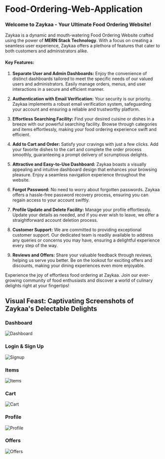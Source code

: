 # Food-Ordering-Web-Application

### Welcome to Zaykaa - Your Ultimate Food Ordering Website!

Zaykaa is a dynamic and mouth-watering Food Ordering Website crafted using the power of **MERN Stack Technology**. With a focus on creating a seamless user experience, Zaykaa offers a plethora of features that cater to both customers and administrators alike.

#### Key Features:

1. **Separate User and Admin Dashboards:** Enjoy the convenience of distinct dashboards tailored to meet the specific needs of our valued users and administrators. Easily manage orders, menus, and user interactions in a secure and efficient manner.

2. **Authentication with Email Verification:** Your security is our priority. Zaykaa implements a robust email verification system, safeguarding your account and ensuring a reliable and trustworthy platform.

3. **Effortless Searching Facility:** Find your desired cuisine or dishes in a breeze with our powerful searching facility. Browse through categories and items effortlessly, making your food ordering experience swift and efficient.

4. **Add to Cart and Order:** Satisfy your cravings with just a few clicks. Add your favorite dishes to the cart and complete the order process smoothly, guaranteeing a prompt delivery of scrumptious delights.

5. **Attractive and Easy-to-Use Dashboard:** Zaykaa boasts a visually appealing and intuitive dashboard design that enhances your browsing pleasure. Enjoy a seamless navigation experience throughout the website.

6. **Forgot Password:** No need to worry about forgotten passwords. Zaykaa offers a hassle-free password recovery process, ensuring you can regain access to your account swiftly.

7. **Profile Update and Delete Facility:** Manage your profile effortlessly. Update your details as needed, and if you ever wish to leave, we offer a straightforward account deletion process.

8. **Customer Support:** We are committed to providing exceptional customer support. Our dedicated team is readily available to address any queries or concerns you may have, ensuring a delightful experience every step of the way.

9. **Reviews and Offers:** Share your valuable feedback through reviews, helping us serve you better. Be on the lookout for exciting offers and discounts, making your dining experiences even more enjoyable.

Experience the joy of effortless food ordering at Zaykaa. Join our ever-growing community of food enthusiasts and discover a world of culinary delights right at your fingertips!


## Visual Feast: Captivating Screenshots of Zaykaa's Delectable Delights

### Dashboard
![Dashboard](https://github.com/AnmolGarg14/Food-Ordering-Web-Application/assets/113035539/4c6980c2-5aae-47ad-97ae-950769f5819b)

### Login & Sign Up
![Signup](https://github.com/AnmolGarg14/Food-Ordering-Web-Application/assets/113035539/edfed1f2-b470-4368-ac98-5cb66a048679)

### Items
![Items](https://github.com/AnmolGarg14/Food-Ordering-Web-Application/assets/113035539/b6886e17-f77c-4de2-9ddd-2a8a138cff50)

### Cart
![Cart](https://github.com/AnmolGarg14/Food-Ordering-Web-Application/assets/113035539/95f775b9-5633-4c67-b6e9-2e1ecd23a01b)

### Profile
![Profile](https://github.com/AnmolGarg14/Food-Ordering-Web-Application/assets/113035539/fbacf29d-3284-4ded-b1a0-e49a18740b50)

### Offers
![Offers](https://github.com/AnmolGarg14/Food-Ordering-Web-Application/assets/113035539/1346cad6-db0f-44f0-b98e-b62a2932d101)

